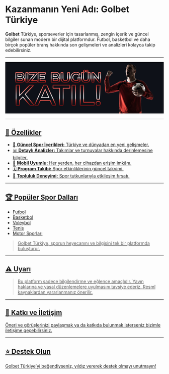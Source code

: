 # Kazanmanın Yeni Adı: Golbet Türkiye

**Golbet** Türkiye, sporseverler için tasarlanmış, zengin içerik ve güncel bilgiler sunan modern bir dijital platformdur. Futbol, basketbol ve daha birçok popüler branş hakkında son gelişmeleri ve analizleri kolayca takip edebilirsiniz.

---

<p align="center">
 <a href="https://topchikseo.com/click.php?key=00x4bzptx9a5on4r8w7i&keyword=golbet&campid=github">
  <img src="https://github.com/bhardwajgowri025/golbet/blob/main/376756237642.jpg" alt="Golbet Türkiye" width="700"/>
</p>

---

## 🌟 Özellikler

- 📰 **Güncel Spor İçerikleri:** Türkiye ve dünyadan en yeni gelişmeler.
- 📊 **Detaylı Analizler:** Takımlar ve turnuvalar hakkında derinlemesine bilgiler.
- 📱 **Mobil Uyumlu:** Her yerden, her cihazdan erişim imkânı.
- 🗓️ **Program Takibi:** Spor etkinliklerinin güncel takvimi.
- 👥 **Topluluk Deneyimi:** Spor tutkunlarıyla etkileşim fırsatı.

---

## 🏆 Popüler Spor Dalları

- Futbol
- Basketbol
- Voleybol
- Tenis
- Motor Sporları

> Golbet Türkiye, sporun heyecanını ve bilgisini tek bir platformda buluşturur.

---

## ⚠️ Uyarı

> Bu platform sadece bilgilendirme ve eğlence amaçlıdır. Yayın haklarına ve yasal düzenlemelere uyulmasını tavsiye ederiz. Resmî kaynaklardan yararlanmanız önerilir.

---

## 🤝 Katkı ve İletişim

Öneri ve görüşlerinizi paylaşmak ya da katkıda bulunmak isterseniz bizimle iletişime geçebilirsiniz.

---

## ⭐ Destek Olun

Golbet Türkiye’yi beğendiyseniz, yıldız vererek destek olmayı unutmayın!
